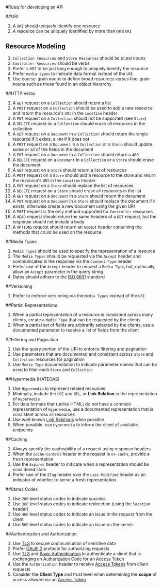 #Rules for developing an API

##URI

1. A `URI` should uniquely identify one resource
2. A resource can be uniquely identified by more than one `URI`

## Resource Modeling

1. `Collection Resources` and `Store Resources` should be plural nouns
2. `Controller Resources` should be verbs
3. Prefer a `URI` to be just long enough to uniquely identify the resource
4. Prefer `media types` to indicate data format instead of the `URI`
5. Use course-grain nouns to define broad resources versus fine-grain nouns such as those found in an object hierarchy

##HTTP Verbs

1. A `GET` request on a `Collection` should return a list
2. A `POST` request on a `Collection` should be used to add a new resource and return the resource's `URI` in the `Location` header
3. A `PUT` request on a `Collection` should not be supported (see `Store`)
4. A `DELETE` request on a `Collection` should erase all resources in the collection
5. A `GET` request on a `Document` in a `Collection` should return the single resource if it exists, a `404` if it does not
6. A `POST` request on a `Document` in a `Collection` or a `Store` should update some or all of the fields in the document
7. A `PUT` request on a `Document` in a `Collection` should return a `400`
8. A `DELETE` request on a `Document` in a `Collection` or a `Store` should erase the document
9. A `GET` request on a `Store` should return a list of resources
10. A `POST` request on a `Store` should add a resource to the store and return the resource's `URI` in the `Location` header
11. A `PUT` request on a `Store` should replace the list of resources
12. A `DELETE` request on a `Store` should erase all resources in the list
13. A `GET` request on a `Document` in a `Store` should return the document 
14. A `PUT` request on a `Document` in a `Store` should replace the document if it exists, otherwise create a new document using the given URI
15. A `POST` request is the only method supported for `Controller` resources
16. A `HEAD` request should return the same headers of a `GET` request, but the response should not include a body
17. A `OPTIONS` request should return an `Accept` header containing the methods that could be used on the resource

##Media Types

1. `Media Types` should be used to specify the representation of a resource
2. The `Media Types` should be requested via the `Accept` header and communicated in the response via the `Content-Type` header
3. Prefer use of the `Accept` header to request a `Media Type`, but, optionally, allow an `Accept` parameter in the query string
4. Dates should adhere to the [ISO 8601](http://www.w3.org/TR/NOTE-datetime) standard

##Versioning

1. Prefer to enforce versioning via the `Media Types` instead of the `URI`

##Partial Representations

1. When a partial representation of a resource is consistent across many clients, create a `Media Type` that can be requested by the clients
2. When a partial set of fields are arbitrarily selected by the clients, use a documented parameter to receive a list of fields from the client

##Filtering and Pagination

1. Use the query portion of the URI to enforce filtering and pagination
2. Use parameters that are documented and consistent across `Store` and `Collection` resources for pagination
3. Use `Media Type` documentation to indicate parameter names that can be used to filter each `Store` and `Collection`

##Hypermedia (HATEOAS)

1. Use `Hypermedia` to represent related resources
2. Minimally, include the `URI` and `REL`, or **Link Relation** in the representation of `Hypermedia`
3. For data formats that (unlike HTML) do not have a common representation of `Hypermedia`, use a documented representation that is consistent across all resources
4. Use well-known [Link Relations](http://www.iana.org/assignments/link-relations/link-relations.xml) when possible
5. When possible, use `Hypermedia` to inform the client of available endpoints

##Caching

1. Always specify the cacheability of a request using response headers
2. When the `Cache-Control` header in the request is `no-cache`, provide a fresh representation
3. Use the `Expires` header to indicate when a representation should be considered stale
4. Prefer use of the `ETag` header over the `Last-Modified` header as an indicator of whether to serve a fresh representation

##Status Codes

1. Use `200` level status codes to indicate success
2. Use `300` level status codes to indicate redirection (using the `location` header)
3. Use `400` level status codes to indicate an issue in the request from the client
4. Use `500` level status codes to indicate an issue on the server

##Authentication and Authorization

1. Use [TLS]() to secure communication of sensitive data
2. Prefer [OAuth 2](developing-api.md#authentication-and-authorization) protocol for authorizing requests
3. Use [TLS]() and [Basic Authentication]() to authenticate a client that is exchanging an [Authorization Code]() for an [Access Token]()
4. Use the `Authorization` header to receive [Access Tokens]() from client requests
5. Consider the **Client Type** and trust level when determining the **scope** of access allowed via an [Access Token]()  

